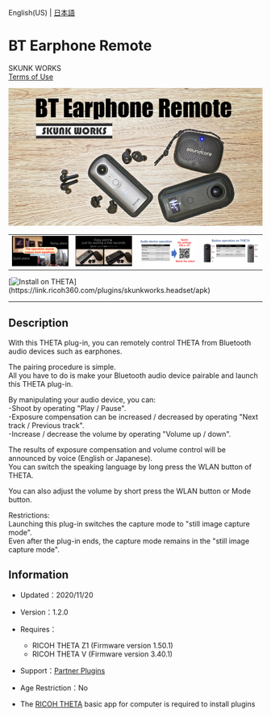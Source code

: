 English(US) | [日本語](README.ja.md)

# BT Earphone Remote
SKUNK WORKS  
[Terms of Use](https://theta360.com/en/legal/terms_of_use_plugins/)

<div align="center">
 <img src="1.png">

 <table>
  <tr>
   <td><img src="2.png"></td>
   <td><img src="3.png"></td>
   <td><img src="4.png"></td>
   <td><img src="5.png"></td>
  </tr>
 </table>
</div>

[![Install on THETA](https://assets.ricoh360.com/image/upload/v1/front/theta/install-button.svg?)](https://link.ricoh360.com/plugins/skunkworks.headset/apk)

***

## Description
With this THETA plug-in, you can remotely control THETA from Bluetooth audio devices such as earphones.  
  
The pairing procedure is simple.  
All you have to do is make your Bluetooth audio device pairable and launch this THETA plug-in.  
  
By manipulating your audio device, you can:  
-Shoot by operating "Play / Pause".  
-Exposure compensation can be increased / decreased by operating "Next track / Previous track".  
-Increase / decrease the volume by operating "Volume up / down".  
  
The results of exposure compensation and volume control will be announced by voice (English or Japanese).  
You can switch the speaking language by long press the WLAN button of THETA.  
  
You can also adjust the volume by short press the WLAN button or Mode button.  
  
Restrictions:  
Launching this plug-in switches the capture mode to "still image capture mode".  
Even after the plug-in ends, the capture mode remains in the "still image capture mode".  
  
  
## Information
  * Updated：2020/11/20
  * Version：1.2.0
  * Requires：
    * RICOH THETA Z1 (Firmware version 1.50.1)
    * RICOH THETA V (Firmware version 3.40.1)
  * Support：[Partner Plugins](https://github.com/theta-skunkworks/theta-plugin-bluetooth-headset-sample)
  * Age Restriction：No

* The [RICOH THETA](https://theta360.com/ja/about/application/pc.html#app-detail-01) basic app for computer is required to install plugins
